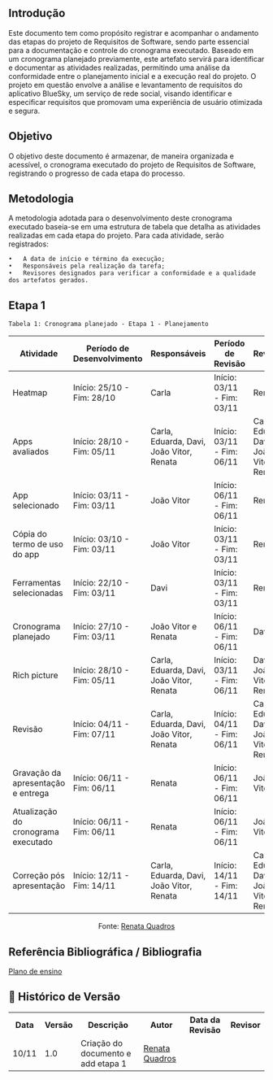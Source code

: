 ## Introdução
Este documento tem como propósito registrar e acompanhar o andamento das etapas do projeto de Requisitos de Software, sendo parte essencial para a documentação e controle do cronograma executado. Baseado em um cronograma planejado previamente, este artefato servirá para identificar e documentar as atividades realizadas, permitindo uma análise da conformidade entre o planejamento inicial e a execução real do projeto. O projeto em questão envolve a análise e levantamento de requisitos do aplicativo BlueSky, um serviço de rede social, visando identificar e especificar requisitos que promovam uma experiência de usuário otimizada e segura.

## Objetivo
O objetivo deste documento é armazenar, de maneira organizada e acessível, o cronograma executado do projeto de Requisitos de Software, registrando o progresso de cada etapa do processo.

## Metodologia
A metodologia adotada para o desenvolvimento deste cronograma executado baseia-se em uma estrutura de tabela que detalha as atividades realizadas em cada etapa do projeto. Para cada atividade, serão registrados:

	•	A data de início e término da execução;
	•	Responsáveis pela realização da tarefa;
	•	Revisores designados para verificar a conformidade e a qualidade dos artefatos gerados.

## Etapa 1
    Tabela 1: Cronograma planejado - Etapa 1 - Planejamento
| Atividade                           | Período de Desenvolvimento      | Responsáveis                      | Período de Revisão               | Revisores                                  |
|-------------------------------------|---------------------------------|-----------------------------------|----------------------------------|--------------------------------------------|
| Heatmap                             | Início: 25/10 - Fim: 28/10      | Carla                             | Início: 03/11 - Fim: 03/11       | Renata                                     |
| Apps avaliados                      | Início: 28/10 - Fim: 05/11      | Carla, Eduarda, Davi, João Vitor, Renata | Início: 03/11 - Fim: 06/11       | Carla, Eduarda, Davi, João Vitor, Renata                                          |
| App selecionado                     | Início: 03/11 - Fim: 03/11      | João Vitor                                 | Início: 06/11 - Fim: 06/11       | Renata                                           |
| Cópia do termo de uso do app        | Início: 03/10 - Fim: 03/11      | João Vitor                                 | Início: 03/11 - Fim: 03/11       | Renata                                         |
| Ferramentas selecionadas            | Início: 22/10 - Fim: 03/11      | Davi                              | Início: 03/11 - Fim: 03/11       | Renata                                    |
| Cronograma planejado                | Início: 27/10 - Fim: 03/11      | João Vitor e Renata               | Início: 06/11 - Fim: 06/11       |  Davi   |
| Rich picture                        | Início: 28/10 - Fim: 05/11      | Carla, Eduarda, Davi, João Vitor, Renata | Início: 03/11 - Fim: 06/11       |  Davi, João Vitor, Renata   |  
| Revisão |  Início: 04/11 - Fim: 07/11 | Carla, Eduarda, Davi, João Vitor, Renata | Início: 04/11 - Fim: 06/11|  Carla, Eduarda, Davi, João Vitor, Renata | 
| Gravação da apresentação e entrega  | Início: 06/11 - Fim: 06/11      | Renata                            | Início: 06/11 - Fim: 06/11       | João Vitor                                     |
| Atualização do cronograma executado | Início: 06/11 - Fim: 06/11      | Renata                            | Início: 06/11 - Fim: 06/11       | João Vitor                                 |
| Correção pós apresentação           | Início: 12/11 - Fim: 14/11      | Carla, Eduarda, Davi, João Vitor, Renata | Início: 14/11 - Fim: 14/11       | Carla, Eduarda, Davi, João Vitor, Renata   |

<p align="center">Fonte: <a href="https://github.com/Renatinha28">Renata Quadros</a></p> 

## Referência Bibliográfica / Bibliografia
[Plano de ensino](https://aprender3.unb.br/pluginfile.php/2972367/mod_resource/content/52/Plano_de_Ensino%20RE%20022024%20Turma%2002%20v1.pdf)

## :round_pushpin: Histórico de Versão 

<div align="center">
    <table>
        <tr>
            <th>Data</th>
            <th>Versão</th>
            <th>Descrição</th>
            <th>Autor</th>
            <th>Data da Revisão</th>
            <th>Revisor</th>
        </tr>
        <tr>
            <td>10/11</td>
            <td>1.0</td>
            <td>Criação do documento e add etapa 1</td>
            <td><a href="https://github.com/Renatinha28">Renata Quadros</a> </td>
        </tr>
    </table>
</div>